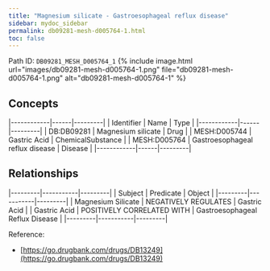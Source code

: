 ```yaml
---
title: "Magnesium silicate - Gastroesophageal reflux disease"
sidebar: mydoc_sidebar
permalink: db09281-mesh-d005764-1.html
toc: false 
---
```



Path ID: `DB09281_MESH_D005764_1`
{% include image.html url="images/db09281-mesh-d005764-1.png" file="db09281-mesh-d005764-1.png" alt="db09281-mesh-d005764-1" %}

## Concepts

|------------|------|---------|
| Identifier | Name | Type    |
|------------|------|---------|
| DB:DB09281 | Magnesium silicate | Drug |
| MESH:D005744 | Gastric Acid | ChemicalSubstance |
| MESH:D005764 | Gastroesophageal reflux disease | Disease |
|------------|------|---------|

## Relationships

|---------|-----------|---------|
| Subject | Predicate | Object  |
|---------|-----------|---------|
| Magnesium Silicate | NEGATIVELY REGULATES | Gastric Acid |
| Gastric Acid | POSITIVELY CORRELATED WITH | Gastroesophageal Reflux Disease |
|---------|-----------|---------|

Reference: 
  - [https://go.drugbank.com/drugs/DB13249](https://go.drugbank.com/drugs/DB13249)
